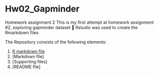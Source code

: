 # Hw02_Gapminder
Homework assignment 2
This is my first attempt at homework assignment #2, exploring gapminder dataset 😬
Rstudio was used to create the Rmarkdown files

The Repository consists of the following elements:
1. [R markdown file](https://github.com/couBC/Hw02_Gapminder/blob/master/hw_02_couBC_gapminder.Rmd)
2. [Markdown file]
3. [Supporting files]
4. [README file]

